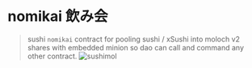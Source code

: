 # nomikai 飲み会
> sushi `nomikai` contract for pooling sushi / xSushi into moloch v2 shares with embedded minion so dao can call and command any other contract. 
![sushimol](https://imgur.com/gallery/3RAbkxr)
